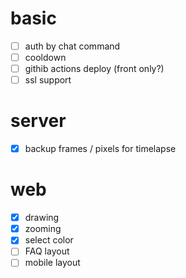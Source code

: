 # basic

- [ ] auth by chat command
- [ ] cooldown
- [ ] githib actions deploy (front only?)
- [ ] ssl support

# server

- [x] backup frames / pixels for timelapse

# web
- [x] drawing
- [x] zooming
- [x] select color
- [ ] FAQ layout
- [ ] mobile layout

